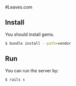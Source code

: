 #Leaves.com

Install
------

You should install gems.
~~~ sh
$ bundle install --path=vendor
~~~
Run
------

You can run the server by:
~~~ sh
$ rails s
~~~
